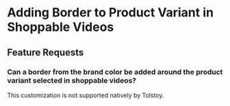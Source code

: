 # Adding Border to Product Variant in Shoppable Videos

## Feature Requests

### Can a border from the brand color be added around the product variant selected in shoppable videos?

This customization is not supported natively by Tolstoy.